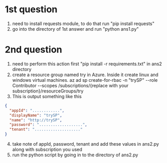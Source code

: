 # 1st question
1. need to install requests module, to do that run "pip install requests"
2. go into the directory of 1st answer and run "python ans1.py"

# 2nd question
1. need to perform this action first "pip install -r requirements.txt" in ans2 directory
2. create a resource group named try in Azure. Inside it create linux and windows virtual machines.
   az ad sp create-for-rbac -n "trySP" --role Contributor --scopes /subscriptions/{replace with your subscription}/resourceGroups/try
3. This is output something like this
```json
{
  "appId": "............",
  "displayName": "trySP",
  "name": "http://trySP",
  "password": "...................",
  "tenant": "...................."
}
```
4. take note of appId, password, tenant and add these values in ans2.py along with subscription you used
5. run the python script by going in to the directory of ans2.py
